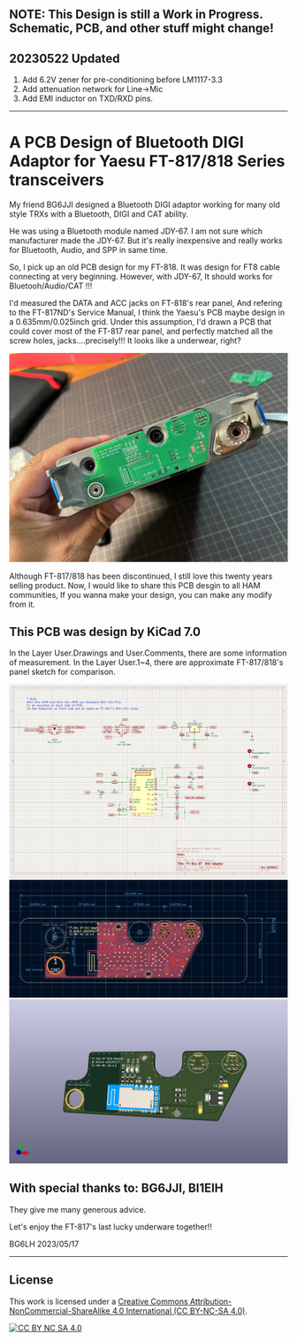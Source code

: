 
## **NOTE: This Design is still a Work in Progress. Schematic, PCB, and other stuff might change!**



## 20230522 Updated
1. Add 6.2V zener for pre-conditioning before LM1117-3.3
2. Add attenuation network for Line->Mic
3. Add EMI inductor on TXD/RXD pins.

---
# A PCB Design of Bluetooth DIGI Adaptor for Yaesu FT-817/818 Series transceivers



My friend BG6JJI designed a Bluetooth DIGI adaptor working for many old style TRXs with a Bluetooth, DIGI and CAT ability.

He was using a Bluetooth module named JDY-67. I am not sure which manufacturer made the JDY-67. But it's really inexpensive and really works for Bluetooth, Audio, and SPP in same time.

So, I pick up an old PCB design for my FT-818. It was design for FT8 cable connecting at very beginning. However, with JDY-67, It should works for Bluetooh/Audio/CAT !!!

I'd measured the DATA and ACC jacks on FT-818's rear panel, And refering to the FT-817ND's Service Manual, I think the Yaesu's PCB maybe design in a 0.635mm/0.025inch grid. Under this assumption, I'd drawn a PCB that could cover most of the FT-817 rear panel, and perfectly matched all the screw holes, jacks....precisely!!! It looks like a underwear, right?

![have a look](./pics/FT-81x-BT-DIGI-Adaptor-PIC.jpeg)


Although FT-817/818 has been discontinued, I still love this twenty years selling product. Now, I would like to share this PCB desgin to all HAM communities, If you wanna make your design, you can make any modify from it.


## This PCB was design by KiCad 7.0
In the Layer User.Drawings and User.Comments, there are some information of measurement.
In the Layer User.1~4, there are approximate FT-817/818's panel sketch for comparison.

![have a look](./pics/FT-81x-BT-DIGI-Adaptor-SCH.png)
![have a look](./pics/FT-81x-BT-DIGI-Adaptor-PCB.png)
![have a look](./pics/FT-81x-BT-DIGI-Adaptor-3D.png)


## With special thanks to: BG6JJI, BI1EIH
They give me many generous advice.

Let's enjoy the FT-817's last lucky underware together!!


BG6LH
2023/05/17


---

## License

This work is licensed under a
[Creative Commons Attribution-NonCommercial-ShareAlike 4.0 International (CC BY-NC-SA 4.0)][cc-by-nc-sa].

[![CC BY NC SA 4.0][cc-by-nc-sa-image]][cc-by-nc-sa]

[cc-by-nc-sa]: https://creativecommons.org/licenses/by-nc-sa/4.0/
[cc-by-nc-sa-image]: https://i.creativecommons.org/l/by-nc-sa/4.0/88x31.png
